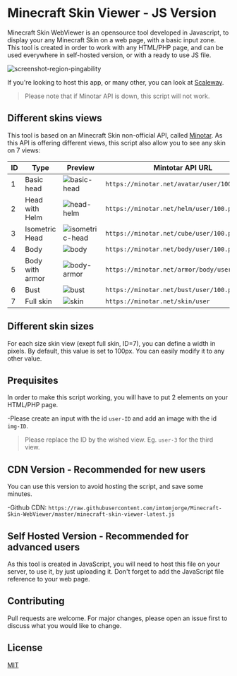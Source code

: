 # Minecraft Skin Viewer - JS Version

Minecraft Skin WebViewer is an opensource tool developed in Javascript, to display your any Minecraft Skin on a web page, with a basic input zone. This tool is created in order to work with any HTML/PHP page, and can be used everywhere in self-hosted version, or with a ready to use JS file.

![screenshot-region-pingability](https://www.zupimages.net/up/20/18/kv35.png)

If you're looking to host this app, or many other, you can look at [Scaleway](https://scaleway.com).

> Please note that if Minotar API is down, this script will not work.


## Different skins views 

This tool is based on an Minecraft Skin non-official API, called [Minotar](https://scaleway.com). As this API is offering different views, this script also allow you to see any skin on 7 views:


| ID | Type  | Preview | Mintotar API URL |
| -------------| ------------- | ------------- | ------------- |
| 1 | Basic head | ![basic-head](https://minotar.net/avatar/Tejy/50.png)  |```https://minotar.net/avatar/user/100``` | 
| 2 | Head with Helm | ![head-helm](https://minotar.net/helm/Tejy/50.png) |```https://minotar.net/helm/user/100.png``` | 
| 3 | Isometric Head | ![isometric-head](https://minotar.net/cube/Tejy/50.png) |```https://minotar.net/cube/user/100.png``` | 
| 4 | Body | ![body](https://minotar.net/body/Tejy/50.png) |```https://minotar.net/body/user/100.png``` | 
| 5| Body with armor | ![body-armor](https://minotar.net/armor/body/Tejy/50.png) |```https://minotar.net/armor/body/user/100.png``` | 
| 6| Bust | ![bust](https://minotar.net/bust/Tejy/50.png) |```https://minotar.net/bust/user/100.png``` | 
| 7| Full skin | ![skin](https://minotar.net/skin/Tejy.png) |```https://minotar.net/skin/user``` | 

## Different skin sizes

For each size skin view (exept full skin, ID=7), you can define a width in pixels.
By default, this value is set to 100px. You can easily modify it to any other value.

## Prequisites

In order to make this script working, you will have to put 2 elements on your HTML/PHP page.

-Please create an input with the id ```user-ID```  and add an image with the id ```img-ID```.
> Please replace the ID by the wished view. 
Eg. ```user-3``` for the third view.

## CDN Version - Recommended for new users

You can use this version to avoid hosting the script, and save some minutes.

-Github CDN: ```https://raw.githubusercontent.com/imtomjorge/Minecraft-Skin-WebViewer/master/minecraft-skin-viewer-latest.js```

## Self Hosted Version - Recommended for advanced users

As this tool is created in JavaScript, you will need to host this file on your server, to use it, by just uploading it.
Don't forget to add the JavaScript file reference to your web page.

## Contributing
Pull requests are welcome. For major changes, please open an issue first to discuss what you would like to change.

## License 
[MIT](https://choosealicense.com/licenses/mit/)

